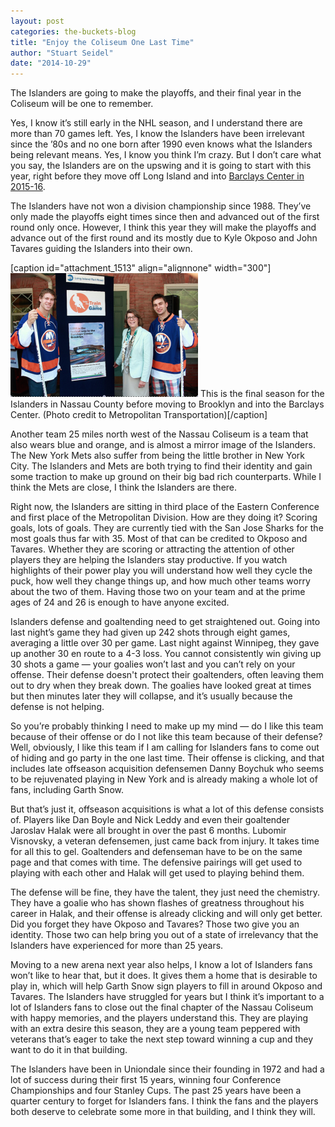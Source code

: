 ```yaml
---
layout: post
categories: the-buckets-blog
title: "Enjoy the Coliseum One Last Time"
author: "Stuart Seidel"
date: "2014-10-29"
---
```


The Islanders are going to make the playoffs, and their final year in the Coliseum will be one to remember.

Yes, I know it’s still early in the NHL season, and I understand there are more than 70 games left. Yes, I know the Islanders have been irrelevant since the ’80s and no one born after 1990 even knows what the Islanders being relevant means. Yes, I know you think I’m crazy. But I don’t care what you say, the Islanders are on the upswing and it is going to start with this year, right before they move off Long Island and into [Barclays Center in 2015-16](http://www.newsday.com/sports/hockey/islanders/sources-islanders-won-t-leave-a-year-early-1.6858275).

The Islanders have not won a division championship since 1988. They’ve only made the playoffs eight times since then and advanced out of the first round only once. However, I think this year they will make the playoffs and advance out of the first round and its mostly due to Kyle Okposo and John Tavares guiding the Islanders into their own.

\[caption id="attachment\_1513" align="alignnone" width="300"\][![This is the final season for the Islanders in Nassau County before moving to Brooklyn and into the Barclays Center. (Photo credit to Metropolitan Transportation)](/img/NYislanders-300x198.png)](http://www.thehighscreen.com/wp-content/uploads/2014/10/NYislanders-e1414602122317.png) This is the final season for the Islanders in Nassau County before moving to Brooklyn and into the Barclays Center. (Photo credit to Metropolitan Transportation)\[/caption\]

Another team 25 miles north west of the Nassau Coliseum is a team that also wears blue and orange, and is almost a mirror image of the Islanders. The New York Mets also suffer from being the little brother in New York City. The Islanders and Mets are both trying to find their identity and gain some traction to make up ground on their big bad rich counterparts. While I think the Mets are close, I think the Islanders are there.

Right now, the Islanders are sitting in third place of the Eastern Conference and first place of the Metropolitan Division. How are they doing it? Scoring goals, lots of goals. They are currently tied with the San Jose Sharks for the most goals thus far with 35. Most of that can be credited to Okposo and Tavares. Whether they are scoring or attracting the attention of other players they are helping the Islanders stay productive. If you watch highlights of their power play you will understand how well they cycle the puck, how well they change things up, and how much other teams worry about the two of them. Having those two on your team and at the prime ages of 24 and 26 is enough to have anyone excited.

Islanders defense and goaltending need to get straightened out. Going into last night’s game they had given up 242 shots through eight games, averaging a little over 30 per game. Last night against Winnipeg, they gave up another 30 en route to a 4-3 loss. You cannot consistently win giving up 30 shots a game — your goalies won’t last and you can’t rely on your offense. Their defense doesn't protect their goaltenders, often leaving them out to dry when they break down. The goalies have looked great at times but then minutes later they will collapse, and it’s usually because the defense is not helping.

So you’re probably thinking I need to make up my mind — do I like this team because of their offense or do I not like this team because of their defense? Well, obviously, I like this team if I am calling for Islanders fans to come out of hiding and go party in the one last time. Their offense is clicking, and that includes late offseason acquisition defensemen Danny Boychuk who seems to be rejuvenated playing in New York and is already making a whole lot of fans, including Garth Snow.

But that’s just it, offseason acquisitions is what a lot of this defense consists of. Players like Dan Boyle and Nick Leddy and even their goaltender Jaroslav Halak were all brought in over the past 6 months. Lubomir Visnovsky, a veteran defensemen, just came back from injury. It takes time for all this to gel. Goaltenders and defenseman have to be on the same page and that comes with time. The defensive pairings will get used to playing with each other and Halak will get used to playing behind them.

The defense will be fine, they have the talent, they just need the chemistry. They have a goalie who has shown flashes of greatness throughout his career in Halak, and their offense is already clicking and will only get better. Did you forget they have Okposo and Tavares? Those two give you an identity. Those two can help bring you out of a state of irrelevancy that the Islanders have experienced for more than 25 years.

Moving to a new arena next year also helps, I know a lot of Islanders fans won’t like to hear that, but it does. It gives them a home that is desirable to play in, which will help Garth Snow sign players to fill in around Okposo and Tavares. The Islanders have struggled for years but I think it’s important to a lot of Islanders fans to close out the final chapter of the Nassau Coliseum with happy memories, and the players understand this. They are playing with an extra desire this season, they are a young team peppered with veterans that’s eager to take the next step toward winning a cup and they want to do it in that building.

The Islanders have been in Uniondale since their founding in 1972 and had a lot of success during their first 15 years, winning four Conference Championships and four Stanley Cups. The past 25 years have been a quarter century to forget for Islanders fans. I think the fans and the players both deserve to celebrate some more in that building, and I think they will.

